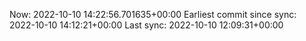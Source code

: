 Now: 2022-10-10 14:22:56.701635+00:00 Earliest commit since sync: 2022-10-10 14:12:21+00:00 Last sync: 2022-10-10 12:09:31+00:00
